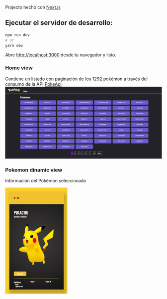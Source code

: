 Projecto hecho con  [Next.js](https://nextjs.org/)

## Ejecutar el servidor de desarrollo:

```bash
npm run dev
# or
yarn dev
```

Abre [http://localhost:3000](http://localhost:3000) desde tu navegador y listo.
### Home view

Contiene un listado con paginación de los 1292 pokémon a través del consumo de la API [PokeApi](https://pokeapi.co/)
<img src="./assets/img/pokemon.png" alt="Home" title="Home">

### Pokemon dinamic view
Información del Pokémon seleccionado
<div style='display: block'>
<img src="./assets/img/pikachu_card.png" alt="Pikachu card" title="pikachu card" width='200' >
</div>